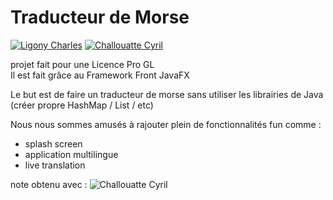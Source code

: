# Traducteur de Morse 
[![Ligony Charles](https://img.shields.io/badge/Charles-LinkedIn-1E90E7.svg)](https://www.linkedin.com/in/charles-ligony-893177134/)
[![Challouatte Cyril](https://img.shields.io/badge/Cyril-LinkedIn-1E90E7.svg)](https://www.linkedin.com/in/cyril-challouatte-824021160/)

projet fait pour une Licence Pro GL   
Il est fait grâce au Framework Front JavaFX

Le but est de faire un traducteur de morse sans utiliser les librairies de Java (créer propre HashMap / List / etc)

Nous nous sommes amusés à rajouter plein de fonctionnalités fun comme :

 - splash screen
 - application multilingue
 - live translation
  
note obtenu avec  :   ![Challouatte Cyril](https://img.shields.io/badge/17-20-00BB00.svg)
